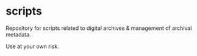 # scripts

Repository for scripts related to digital archives & management of archival metadata.

Use at your own risk.
